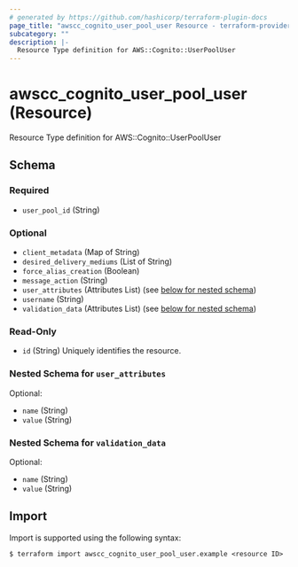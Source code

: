 ```yaml
---
# generated by https://github.com/hashicorp/terraform-plugin-docs
page_title: "awscc_cognito_user_pool_user Resource - terraform-provider-awscc"
subcategory: ""
description: |-
  Resource Type definition for AWS::Cognito::UserPoolUser
---
```


# awscc_cognito_user_pool_user (Resource)

Resource Type definition for AWS::Cognito::UserPoolUser



<!-- schema generated by tfplugindocs -->
## Schema

### Required

- `user_pool_id` (String)

### Optional

- `client_metadata` (Map of String)
- `desired_delivery_mediums` (List of String)
- `force_alias_creation` (Boolean)
- `message_action` (String)
- `user_attributes` (Attributes List) (see [below for nested schema](#nestedatt--user_attributes))
- `username` (String)
- `validation_data` (Attributes List) (see [below for nested schema](#nestedatt--validation_data))

### Read-Only

- `id` (String) Uniquely identifies the resource.

<a id="nestedatt--user_attributes"></a>
### Nested Schema for `user_attributes`

Optional:

- `name` (String)
- `value` (String)


<a id="nestedatt--validation_data"></a>
### Nested Schema for `validation_data`

Optional:

- `name` (String)
- `value` (String)

## Import

Import is supported using the following syntax:

```shell
$ terraform import awscc_cognito_user_pool_user.example <resource ID>
```
